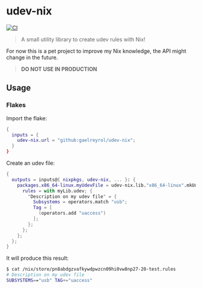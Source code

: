 # udev-nix

[![CI](https://github.com/gaelreyrol/udev-nix/actions/workflows/ci.yml/badge.svg)](https://github.com/gaelreyrol/udev-nix/actions/workflows/ci.yml)

> A small utility library to create udev rules with Nix!

For now this is a pet project to improve my Nix knowledge, the API might change in the future.

> **DO NOT USE IN PRODUCTION**

## Usage

### Flakes

Import the flake:

```nix
{
  inputs = {
    udev-nix.url = "github:gaelreyrol/udev-nix";
  }
}
```

Create an udev file:

```nix
{
  outputs = inputs@{ nixpkgs, udev-nix, ... }: {
    packages.x86_64-linux.myUdevFile = udev-nix.lib."x86_64-linux".mkUdevFile "20-test.rules" {
      rules = with myLib.udev; {
        "Description on my udev file" = {
          Subsystems = operators.match "usb";
          Tag = [
            (operators.add "uaccess")
          ];
        };
      };
    };
  };
}
```

It will produce this result:

```bash
$ cat /nix/store/pn8abdgzvafkywdpwzcn09hi0vw8np27-20-test.rules
# Description on my udev file
SUBSYSTEMS=="usb" TAG+="uaccess"
```
